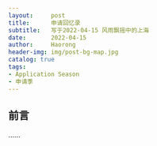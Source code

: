 ```yaml
---
layout:     post 
title:      申请回忆录
subtitle:   写于2022-04-15 风雨飘摇中的上海
date:       2022-04-15
author:     Haorong
header-img: img/post-bg-map.jpg 
catalog: true 
tags:
- Application Season
- 申请季
---
```


## 前言

……

